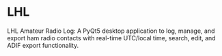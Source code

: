 # LHL
LHL Amateur Radio Log: A PyQt5 desktop application to log, manage, and export ham radio contacts with real-time UTC/local time, search, edit, and ADIF export functionality.
